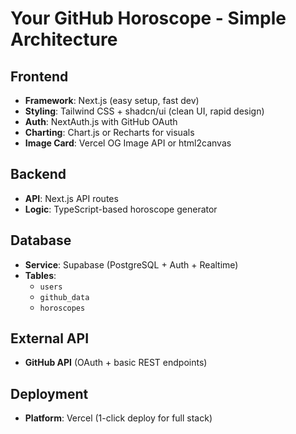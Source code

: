 # Your GitHub Horoscope - Simple Architecture

## Frontend
- **Framework**: Next.js (easy setup, fast dev)
- **Styling**: Tailwind CSS + shadcn/ui (clean UI, rapid design)
- **Auth**: NextAuth.js with GitHub OAuth
- **Charting**: Chart.js or Recharts for visuals
- **Image Card**: Vercel OG Image API or html2canvas

## Backend
- **API**: Next.js API routes
- **Logic**: TypeScript-based horoscope generator

## Database
- **Service**: Supabase (PostgreSQL + Auth + Realtime)
- **Tables**:
  - `users`
  - `github_data`
  - `horoscopes`

## External API
- **GitHub API** (OAuth + basic REST endpoints)

## Deployment
- **Platform**: Vercel (1-click deploy for full stack)
